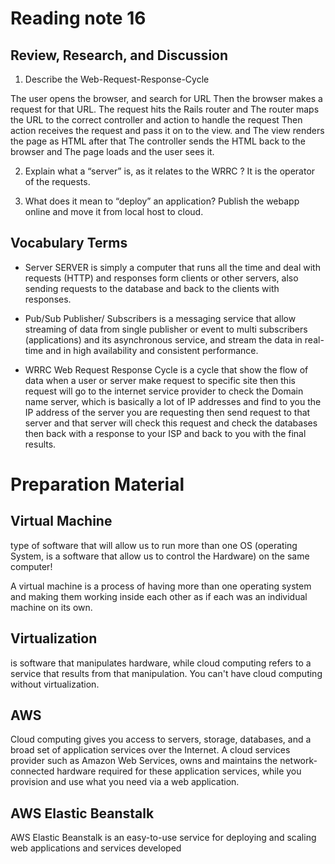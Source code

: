 # Reading note 16 

## Review, Research, and Discussion


1. Describe the Web-Request-Response-Cycle

 The user opens the browser, and search for URL Then the  browser makes a request for that URL.
 The request hits the Rails router and The router maps the URL to the correct controller and action to handle the request Then action receives the request and pass it on to the view. and The view renders the page as HTML after that The controller sends the HTML back to the browser and The page loads and the user sees it.
    
2. Explain what a “server” is, as it relates to the WRRC ? It is the operator of the requests.


3. What does it mean to “deploy” an application?  Publish the webapp online and move it from local host to cloud.


## Vocabulary Terms

* Server
SERVER is simply a computer that runs all the time and deal with requests (HTTP) and responses form clients or other servers, also sending requests to the database and back to the clients with responses.

* Pub/Sub
Publisher/ Subscribers is a messaging service that allow streaming of data from single publisher or event to multi subscribers (applications) and its asynchronous service, and stream the data in real-time and in high availability and consistent performance. 



* WRRC
Web Request Response Cycle is a cycle that show the flow of data when a user or server make request to specific site then this request will go to the internet service provider to check the Domain name server, which is basically a lot of IP addresses and find to you the IP address of the server you are requesting then send request to that server and that server will check this request and check the databases then back with a response to your ISP and back to you with the final results.




# Preparation Material

## Virtual Machine 
type of software that will allow us to run more than one OS (operating System, is a software that allow us to control the Hardware) on the same computer! 

A virtual machine is a process of having more than one operating system and making them working inside each other as if each was an individual machine on its own.



## Virtualization

is software that manipulates hardware, while cloud computing refers to a service that results from that manipulation. You can't have cloud computing without virtualization.

## AWS

Cloud computing gives you access to servers, storage, databases, and a broad set of application services over the Internet. A cloud services provider such as Amazon Web Services, owns and maintains the network-connected hardware required for these application services, while you provision and use what you need via a web application.

 ## AWS Elastic Beanstalk
 
AWS Elastic Beanstalk is an easy-to-use service for deploying and scaling web applications and services developed
